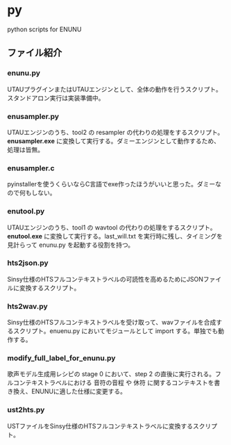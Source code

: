 # py

python scripts for ENUNU

## ファイル紹介

### enunu.py

UTAUプラグインまたはUTAUエンジンとして、全体の動作を行うスクリプト。スタンドアロン実行は実装準備中。

### enusampler.py

UTAUエンジンのうち、tool2 の resampler の代わりの処理をするスクリプト。**enusampler.exe** に変換して実行する。ダミーエンジンとして動作するため、処理は皆無。

### enusampler.c

pyinstallerを使うくらいならC言語でexe作ったほうがいいと思った。ダミーなので何もしない。

### enutool.py

UTAUエンジンのうち、tool1 の wavtool の代わりの処理をするスクリプト。**enutool.exe** に変換して実行する。last_will.txt を実行時に残し、タイミングを見計らって enunu.py を起動する役割を持つ。

### hts2json.py

Sinsy仕様のHTSフルコンテキストラベルの可読性を高めるためにJSONファイルに変換するスクリプト。

### hts2wav.py

Sinsy仕様のHTSフルコンテキストラベルを受け取って、wavファイルを合成するスクリプト。enuenu.py においてモジュールとして import する。単独でも動作する。

### modify_full_label_for_enunu.py

歌声モデル生成用レシピの stage 0 において、step 2 の直後に実行される。フルコンテキストラベルにおける 音符の音程 や 休符 に関するコンテキストを書き換え、ENUNUに適した仕様に変更する。

### ust2hts.py

USTファイルをSinsy仕様のHTSフルコンテキストラベルに変換するスクリプト。

